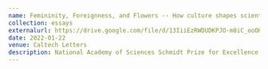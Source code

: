 ```yaml
---
name: Femininity, Foreignness, and Flowers -- How culture shapes scientific discovery
collection: essays
externalurl: https://drive.google.com/file/d/13IiiEzRWDUDKPJO-m8iC_ooOHo2sjhgj/view?usp=sharing
date: 2022-01-22
venue: Caltech Letters
description: National Academy of Sciences Schmidt Prize for Excellence in Science Communication winning submission
---
```

